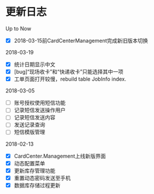 更新日志
=====
Up to Now
- [x] 2018-03-15前CardCenterManagement完成新旧版本切换

2018-03-19
- [x] 统计日期显示中文
- [x] [bug]“现场收卡”和“快递收卡”只能选择其中一项
- [x] 工单页面打开较慢，rebuild table JobInfo index.

2018-03-05
- [ ] 账号授权使用短信功能
- [ ] 记录短信发送操作用户
- [ ] 记录短信发送内容
- [ ] 发送记录查询
- [ ] 短信模版管理

2018-02-13
- [x] CardCenter.Management上线新版界面
- [x] 动态配置菜单
- [x] 更新库存管理功能
- [x] 重置动态密码发送至手机
- [x] 数据库存储过程更新
